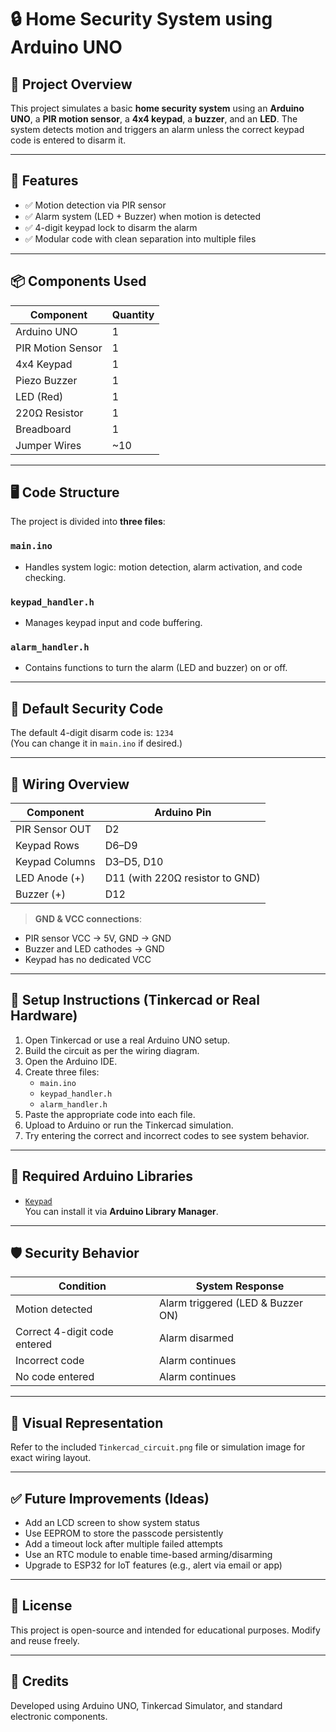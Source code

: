 # 🔒 Home Security System using Arduino UNO

## 📌 Project Overview
This project simulates a basic **home security system** using an **Arduino UNO**, a **PIR motion sensor**, a **4x4 keypad**, a **buzzer**, and an **LED**. The system detects motion and triggers an alarm unless the correct keypad code is entered to disarm it.

---

## 🎯 Features

- ✅ Motion detection via PIR sensor
- ✅ Alarm system (LED + Buzzer) when motion is detected
- ✅ 4-digit keypad lock to disarm the alarm
- ✅ Modular code with clean separation into multiple files

---

## 📦 Components Used

| Component        | Quantity |
|------------------|----------|
| Arduino UNO       | 1        |
| PIR Motion Sensor | 1        |
| 4x4 Keypad        | 1        |
| Piezo Buzzer      | 1        |
| LED (Red)         | 1        |
| 220Ω Resistor     | 1        |
| Breadboard        | 1        |
| Jumper Wires      | ~10      |

---

## 🖥️ Code Structure

The project is divided into **three files**:

### `main.ino`
- Handles system logic: motion detection, alarm activation, and code checking.

### `keypad_handler.h`
- Manages keypad input and code buffering.

### `alarm_handler.h`
- Contains functions to turn the alarm (LED and buzzer) on or off.

---

## 🧠 Default Security Code

The default 4-digit disarm code is: `1234`  
(You can change it in `main.ino` if desired.)

---

## 🧪 Wiring Overview

| Component        | Arduino Pin |
|------------------|--------------|
| PIR Sensor OUT    | D2           |
| Keypad Rows       | D6–D9        |
| Keypad Columns    | D3–D5, D10   |
| LED Anode (+)     | D11 (with 220Ω resistor to GND) |
| Buzzer (+)        | D12          |

> **GND & VCC connections**:
- PIR sensor VCC → 5V, GND → GND
- Buzzer and LED cathodes → GND
- Keypad has no dedicated VCC

---

## 🔧 Setup Instructions (Tinkercad or Real Hardware)

1. Open Tinkercad or use a real Arduino UNO setup.
2. Build the circuit as per the wiring diagram.
3. Open the Arduino IDE.
4. Create three files:
   - `main.ino`
   - `keypad_handler.h`
   - `alarm_handler.h`
5. Paste the appropriate code into each file.
6. Upload to Arduino or run the Tinkercad simulation.
7. Try entering the correct and incorrect codes to see system behavior.

---

## 🧰 Required Arduino Libraries

- [`Keypad`](https://www.arduino.cc/reference/en/libraries/keypad/)  
  You can install it via **Arduino Library Manager**.

---

## 🛡️ Security Behavior

| Condition                     | System Response         |
|------------------------------|--------------------------|
| Motion detected              | Alarm triggered (LED & Buzzer ON) |
| Correct 4-digit code entered | Alarm disarmed           |
| Incorrect code               | Alarm continues          |
| No code entered              | Alarm continues          |

---

## 📸 Visual Representation

Refer to the included `Tinkercad_circuit.png` file or simulation image for exact wiring layout.

---

## ✅ Future Improvements (Ideas)

- Add an LCD screen to show system status
- Use EEPROM to store the passcode persistently
- Add a timeout lock after multiple failed attempts
- Use an RTC module to enable time-based arming/disarming
- Upgrade to ESP32 for IoT features (e.g., alert via email or app)

---

## 📄 License

This project is open-source and intended for educational purposes. Modify and reuse freely.

---

## 🤝 Credits

Developed using Arduino UNO, Tinkercad Simulator, and standard electronic components.
